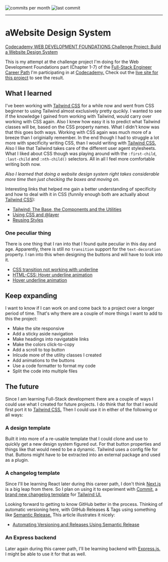 <img src="https://img.shields.io/github/commit-activity/m/andrekolmeijer/design-system?style=flat-square" alt="commits per month" />
<img src="https://img.shields.io/github/last-commit/andrekolmeijer/design-system?style=flat-square" alt="last commit" />

---

# aWebsite Design System

[Codecademy WEB DEVELOPMENT FOUNDATIONS Challenge Project: Build a Website Design System](https://join.codecademy.com/learn/paths/full-stack-engineer-career-path-b/)

This is my attempt at the challenge project I'm doing for the Web Development Foundations part (Chapter 1-7) of the [Full-Stack Engineer Career Path](https://join.codecademy.com/learn/paths/full-stack-engineer-career-path-b/) I'm participating in at [Codecademy.](https://www.codecademy.com/) Check out the [live site for this project](https://andrekolmeijer.github.io/design-system/) to see the result.

## What I learned

I've been working with [Tailwind CSS](https://tailwindcss.com/) for a while now and went from CSS beginner to using Tailwind almost exclusively pretty qucikly. I wanted to see if the knowledge I gained from working with Tailwind, would carry over working with CSS again. Also I knew how easy it is to predict what Tailwind classes will be, based on the CSS  property names. What I didn't know was that this goes both ways. Working with CSS again was much more of a breeze than I originially remember. In the end though I had to struggle a lot more with specificity writing CSS, than I would writing with [Tailwind CSS.](https://tailwindcss.com/) Also I like that Tailwind takes care of the different user agent stylesheets. What I liked about CSS though was playing around with the `:first-child`, `:last-child` and `:nth-child()` selectors. All in all I feel more comfortable writing both now.

_Also I learned that doing a website design system right takes considerable more time then just checking the boxes and moving on._

Interesting links that helped me gain a better understanding of specificity and how to deal with it in CSS (funnily enough both are actually about [Tailwind CSS](https://tailwindcss.com/)):

- [Tailwind: The Base, the Components and the Utilities](https://darkghosthunter.medium.com/tailwind-the-base-the-components-and-the-utilities-a81137c52534)
- [Using CSS and @layer](https://tailwindcss.com/docs/adding-custom-styles#using-css-and-layer)
- [Reusing Styles](https://tailwindcss.com/docs/reusing-styles)

### One peculiar thing

There is one thing that I ran into that I found quite peculiar in this day and age. Apparently, there is still no `transition` support for the `text-decoration` property. I ran into this when designing the buttons and will have to look into it.

- [CSS transition not working with underline](https://stackoverflow.com/questions/30352431/css-transition-not-working-with-underline)
- [HTML-CSS: Hover underline animation](https://www.w3resource.com/html-css-exercise/html-css-practical-exercises/html-css-practical-exercise-15.php)
- [Hover underline animation](https://www.30secondsofcode.org/css/s/hover-underline-animation/)

## Keep expanding

I want to know if I can work on and come back to a project over a longer period of time. That's why there are a couple of more things I want to add to this the project:

- Make the site responsive
- Add a sticky aside navigation
- Make headings into navigatable links
- Make the colors click-to-copy
- Add a scroll to top button
- Inlcude more of the utility classes I created
- Add animations to the buttons
- Use a code formatter to format my code
- Split the code into multiple files

## The future

Since I am learning Full-Stack development there are a couple of ways I could use what I created for future projects. I do think that for that I would first port it to [Tailwind CSS.](https://tailwindcss.com/) Then I could use it in either of the following or all ways:

### A design template

Built it into more of a re-usable template that I could clone and use to quickly get a new design system figured out. For that button properties and things like that would need to be a dynamic. Tailwind uses a config file for that. Buttons might have to be extracted into an external package and used as a plugin.

### A changelog template

Since I'll be learning React later during this career path, I don't think [Next.js](https://nextjs.org/) is a big leap from there. So I plan on using it to experiment with [Commit,](https://tailwindui.com/templates/commit) a [brand new changelog template](https://tailwindcss.com/blog/2023-04-24-new-changelog-template-and-the-biggest-tailwind-ui-update-ever) for [Tailwind UI.](https://tailwindui.com/)

Looking forward to getting to know GitHub better in the process. Thinking of automatic versioning here, with GitHub Releases & Tags using something like [Semantic Release.](https://github.com/semantic-release/semantic-release) This article illustrates it nicely:

- [Automating Versioning and Releases Using Semantic Release](https://medium.com/agoda-engineering/automating-versioning-and-releases-using-semantic-release-6ed355ede742)

### An Express backend

Later again during this career path, I'll be learning backend with [Express.js.](https://expressjs.com/) I might be able to use it for that as well.
